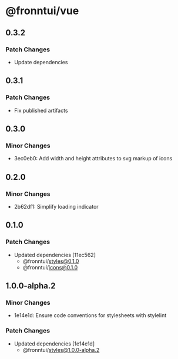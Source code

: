 # @fronntui/vue

## 0.3.2

### Patch Changes

- Update dependencies

## 0.3.1

### Patch Changes

- Fix published artifacts

## 0.3.0

### Minor Changes

- 3ec0eb0: Add width and height attributes to svg markup of icons

## 0.2.0

### Minor Changes

- 2b62df1: Simplify loading indicator

## 0.1.0

### Patch Changes

- Updated dependencies [11ec562]
  - @fronntui/styles@0.1.0
  - @fronntui/icons@0.1.0

## 1.0.0-alpha.2

### Minor Changes

- 1e14e1d: Ensure code conventions for stylesheets with stylelint

### Patch Changes

- Updated dependencies [1e14e1d]
  - @fronntui/styles@1.0.0-alpha.2
